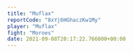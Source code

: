 ```yaml
---
title: "Muflax"
reportCode: "8xYj6HGhaczKw1My"
player: "Muflax"
fight: "Moroes"
date: 2021-09-08T20:17:22.766000+00:00
---
```


